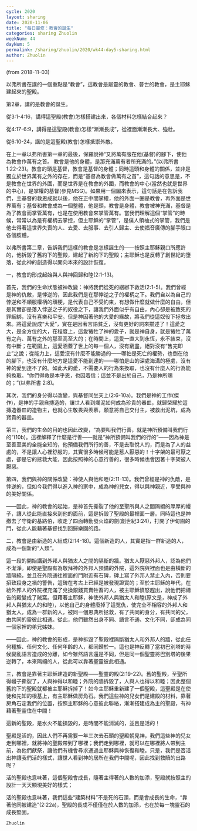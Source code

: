 ```yaml
---
cycle: 2020
layout: sharing
date: 2020-11-06
title: "每日靈修：教會的誕生"
categories: sharing Zhuolin
weekNum: 44
dayNum: 5
permalink: /sharing/zhuolin/2020/wk44-day5-sharing.html
author: Zhuolin
---
```

(from 2018-11-03)

以弗所書在講的一個重點是“教會”，這教會是屬靈的教會、普世的教會，是主耶穌建起來的聖殿。

第2章，講的是教會的誕生。

從3:1-4:16，講得這聖殿(教會)怎樣搭建出來，各個材料怎樣結合起來？  

從4:17-6:9，講得是這聖殿(教會)怎樣“漸漸長成”，從裡面漸漸長大、強壯。  

從6:10-24，講的是這聖殿(教會)怎樣抵禦外敵。  

在上一章以弗所書第一章的最後，保羅說神“又將萬有服在他(基督)的腳下，使他為教會作萬有之首。 教會是他的身體，是那充滿萬有者所充滿的。”(以弗所書 1:22-23)。教會的頭是基督，教會是基督的身體；同時這頭和身體的關係，並非是獨立於世界萬有之外的存在，而是“基督為教會做萬有之首”，這句話的意思是，不是教會在世界的外圍，而是世界是在教會的外圍，而教會的中心(當然也就是世界的中心)，是掌權的基督(參見MSG)。如果用一個圖來表示，這句話是在告訴我們，主基督的救恩成就以後，他在正中間掌權，他的外面一圈是教會，再外面是世界萬有；基督和教會成為一個整體，他是頭，教會是身體，教會被神充滿，基督是為了教會而掌管萬有，也是在使用教會來掌管萬有。當我們理解這個“掌管”的時候，常常以為是有權柄去掌控，但主耶穌的“掌管”，是僕人領袖式的掌管，我們是他去得著這世界失喪的人、去愛、去服事、去引人歸主、去使福音廣傳的腳手眼口各個肢體。  

以弗所書第二章，告訴我們這樣的教會是怎樣誕生的——按照主耶穌親口所應許的，他拆毀了舊約下的聖殿，建起了新約下的聖殿；主耶穌也是反轉了創世紀的墮落，從此神的創造得以開向本來的設計恢復。  

一，教會的形成起始與人與神回歸和睦(2:1-13)。  

首先，我們的生命狀態被神改變：神將我們從死的綑綁下救活(2:1-5)。我們曾經是神的仇敵，是悖逆的，因此我們是在那悖逆之子的權柄之下。我們自以為自己的悖逆和不順服權柄的頑梗，是代表自己不受約束，有想做什麼就做什麼的自由，但是其實卻是落入悖逆之子的奴役之下，讓我們外面似乎有自由，內心卻是被致死的罪綑綁，沒有喜樂和平安。但是神因著他的大愛的緣故，將我們從這奴役下拯救出來。將這愛說成“大愛”，實在是因著言語貧乏，沒有更好的詞來描述了！這愛之大，是全方位的大，在程度上，這愛犧牲了神的愛子，就是神自身，就是犧牲了萬有之內、萬有之外的那至高至大的；在時間上，這愛一直大到永恆，永不結束，沒有中斷；在範圍上，這愛涵蓋了世上的每一個人，沒有窮盡，絕對沒有“售完即止”之說；從能力上，這愛沒有什麼不能勝過的——哪怕是死亡的權勢，也倒在他的腳下，也沒有什麼地方是這愛不能到達的——哪怕是山的深處海溝的極處，沒有神的愛到達不了的。如此大的愛，不需要人的行為來換取，也沒有什麼人的行為能夠換取。“你們得救是本乎恩，也因着信；這並不是出於自己，乃是神所賜的；”(以弗所書 2:8)。  

其次，我們的身分得以改變，與基督同坐天上(2:6-10a)。我們是神的工作(傑作)，是神的手親自摶造的，讓世人看到爛泥如何成為珍貴的器皿，就歸榮耀於這摶造器皿的造物主，也就心生敬畏與羨慕，願意將自己交付主，被救出泥坑，成為寶貴的器皿。  

第三，我們的生命的目的也因此改變，“為要叫我們行善，就是神所預備叫我們行的”(10b)。這裡解釋了什麼是行善——就是“神所預備叫我們的行的”——因為神是至善至美的全能全知的，他預備我們所行的善，不是去取悅人的，而是為了人的益處的，不是讓人心裡舒服的，其實很多時候可能是惹人厭惡的！十字架的最可厭之處，卻是它的拯救大能，因此按照神的心意行善的，很多時候也會因著十字架被人厭惡。  

第四，我們與神的關係改變：神使人與他和睦(2:11-13)。我們曾經是神的仇敵，是悖逆的，但如今我們得以進入神的家中，成為神的兒女，得以與神親近，享受與神的美好關係。  

——因此，神的教會的起始，是神首先撕裂了他的至聖所與人之間隔絕的厚厚的幔子，讓人從此能直接來到他的面前，這是拆毀了聖殿的最裡面一層。同時這也是神撤去了守衛的基路伯，收走了四面轉動發火焰的劍(創世紀3:24)，打開了伊甸園的門，從此人能藉著基督找到回歸樂園的路。  

二，教會是由新造的人組成(2:14-18)。這個新造的人，其實是指一群新造的人，成為一個新的“人類”。  

這一段的開始講到外邦人與猶太人之間的隔斷的牆。猶太人厭惡外邦人，認為他們不潔淨。即使是聖殿有為敬拜神的外邦人預備的外院，這外院與裡面也是由橫斷的牆隔絕，並且在外院通往裡面的門附近有石碑，碑上寫了外邦人禁止入內，否則要招致殺身之禍的警告，這碑在考古上已經是被發現證實的；至於主耶穌的年代，在給外邦人的外院裡充滿了兌換銀錢買賣牲畜的人，被主耶穌憤怒趕出，說他們把禱告的殿變成了賊窩。但藉著主耶穌，神使外邦人與猶太人和睦(原文是，神成了外邦人與猶太人的和睦)，以他自己的身體廢掉了這冤仇，使完全不相容的外邦人和猶太人，成為一群新的人，被同一個恩典所拯救，有了共同的身分，有共同的父，由共同的靈彼此相通。從此，他們雖然出身不同、語言不通、文化不同，卻成為同一個家裡的弟兄姊妹。  

——因此，神的教會的形成，是神拆毀了聖殿裡隔斷猶太人和外邦人的牆，從此任何種族、任何文化、任何年齡的人，都同歸於一。這也是神反轉了當初巴別塔的時候變亂語言造成的分離，如今雖然語言還是不同，但是同一個聖靈將巴別塔的後果逆轉了，本來隔絕的人，從此可以靠著聖靈彼此相通。  

三，教會是靠著主耶穌建造的新聖殿——聖靈的殿(2:19-22)。舊的聖殿，至聖所得幔子撕裂了，人與神得以和睦；外院的牆拆毀了，人與人也得以和睦；因此整個舊約下的聖殿就都被主耶穌拆掉了！如今主耶穌重新建了一個聖殿，這聖殿是在使徒和先知的根基上，有主耶穌做房角石。我們這些神的兒女們是建殿的材料，靠著房角石定我們的位置，按照主耶穌的心意彼此聯絡，漸漸搭建成為主的聖殿，有神藉著聖靈住在中間！  

這新的聖殿，是水火不能損毀的，是時間不能消滅的，並且是活的！  

聖殿是活的，因此人們不再需要一年三次去石頭的聖殿朝見神，我們這些神的兒女走到哪裡，就將神的聖殿帶到了哪裡；我們走到哪裡，就可以在哪裡將人帶到主前，為他們獻祭，讓他們有機會尋求通過主耶穌與神恢復和睦。只是，我們是否活出神讓我們活的樣式，讓世人看到神的居所在我們中間呢，因此找到救贖的出路呢？  

活的聖殿也意味著，這個聖殿會成長，隨著主得著的人數的加添，聖殿就按照主的設計一天天顯現美好的樣式；  

活的聖殿也意味著，我們這些“建築材料”不是死的石頭，而是會成長的生命，“靠著他同被建造”(2:22a)，聖殿的長成不僅僅在於人數的加添，也在於每一塊靈石的成長堅固。 

`Zhuolin`
